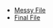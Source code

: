 - [Messy File](html/messy-student-disparity-analysis.html)
- [Final File](html/final-student-disparity-analysis.html)